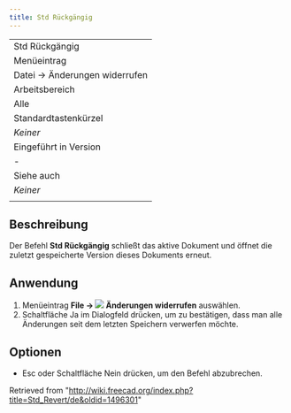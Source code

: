 ```yaml
---
title: Std Rückgängig
---
```


|                               |
| ----------------------------- |
| Std Rückgängig                |
| Menüeintrag                   |
| Datei → Änderungen widerrufen |
| Arbeitsbereich                |
| Alle                          |
| Standardtastenkürzel          |
| _Keiner_                      |
| Eingeführt in Version         |
| -                             |
| Siehe auch                    |
| _Keiner_                      |
|                               |

## Beschreibung

Der Befehl **Std Rückgängig** schließt das aktive Dokument und öffnet die zuletzt gespeicherte Version dieses Dokuments erneut.

## Anwendung

1. Menüeintrag **File → ![](/images/Std_Revert.svg) Änderungen widerrufen** auswählen.
2. Schaltfläche Ja im Dialogfeld drücken, um zu bestätigen, dass man alle Änderungen seit dem letzten Speichern verwerfen möchte.

## Optionen

- Esc oder Schaltfläche Nein drücken, um den Befehl abzubrechen.

Retrieved from "<http://wiki.freecad.org/index.php?title=Std_Revert/de&oldid=1496301>"
